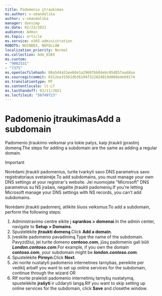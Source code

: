 ```yaml
---
title: Padomenio įtraukimas
ms.author: v-smandalika
author: v-smandalika
manager: dansimp
ms.date: 02/23/2021
audience: Admin
ms.topic: article
ms.service: o365-administration
ROBOTS: NOINDEX, NOFOLLOW
localization_priority: Normal
ms.collection: Adm_O365
ms.custom:
- "9002531"
- "7375"
ms.openlocfilehash: 08a5d4a51ee8de1a29607bb04ebc05d85faaddaa
ms.sourcegitcommit: 6312ee31561db36104f32282d019d069ede69174
ms.translationtype: MT
ms.contentlocale: lt-LT
ms.lasthandoff: 03/11/2021
ms.locfileid: "50749723"
---
```

# <a name="add-a-subdomain"></a><span data-ttu-id="f2d65-102">Padomenio įtraukimas</span><span class="sxs-lookup"><span data-stu-id="f2d65-102">Add a subdomain</span></span>

<span data-ttu-id="f2d65-103">Padomenio įtraukimo veiksmai yra tokie patys, kaip įtraukti įprastinį domeną.</span><span class="sxs-lookup"><span data-stu-id="f2d65-103">The steps for adding a subdomain are the same as adding a regular domain.</span></span> 

> [!IMPORTANT]
> <span data-ttu-id="f2d65-104">Norėdami įtraukti padomenius, turite tvarkyti savo DNS parametrus savo registratoriaus svetainėje.</span><span class="sxs-lookup"><span data-stu-id="f2d65-104">To add subdomains, you must manage your own DNS settings at your registrar's website.</span></span> <span data-ttu-id="f2d65-105">Jei nuomojate "Microsoft" DNS parametrus su NS įrašais, negalite įtraukti padomenių.</span><span class="sxs-lookup"><span data-stu-id="f2d65-105">If you're letting Microsoft manage your DNS settings with NS records, you can't add subdomains.</span></span> 

<span data-ttu-id="f2d65-106">Norėdami įtraukti padomenį, atlikite šiuos veiksmus:</span><span class="sxs-lookup"><span data-stu-id="f2d65-106">To add a subdomain, perform the following steps:</span></span>

1. <span data-ttu-id="f2d65-107">Administravimo centre eikite į **sąrankos > domenai**.</span><span class="sxs-lookup"><span data-stu-id="f2d65-107">In the admin center, navigate to **Setup > Domains**.</span></span>
2. <span data-ttu-id="f2d65-108">Spustelėkite **įtraukti domeną**.</span><span class="sxs-lookup"><span data-stu-id="f2d65-108">Click **Add a domain**.</span></span>
3. <span data-ttu-id="f2d65-109">Įveskite padomenio pavadinimą.</span><span class="sxs-lookup"><span data-stu-id="f2d65-109">Type the name of the subdomain.</span></span> <span data-ttu-id="f2d65-110">Pavyzdžiui, jei turite domeno **contoso.com**, jūsų padomenis gali būti **_London.contoso.com_**.</span><span class="sxs-lookup"><span data-stu-id="f2d65-110">For example, if you own the domain **contoso.com**, your subdomain might be **_london.contoso.com_**.</span></span>
4. <span data-ttu-id="f2d65-111">Spustelėkite **Pirmyn**.</span><span class="sxs-lookup"><span data-stu-id="f2d65-111">Click **Next**.</span></span>
5. <span data-ttu-id="f2d65-112">Jei norite nustatyti padomenio internetines tarnybas, pereikite per vediklį arba</span><span class="sxs-lookup"><span data-stu-id="f2d65-112">If you want to set up online services for the subdomain, continue through the wizard OR</span></span>
6. <span data-ttu-id="f2d65-113">RIf norite praleisti padomenio internetinių tarnybų nustatymą, spustelėkite **įrašyti** ir uždaryti langą.</span><span class="sxs-lookup"><span data-stu-id="f2d65-113">RIf you want to skip setting up online services for the subdomain, click **Save** and closethe window.</span></span>

